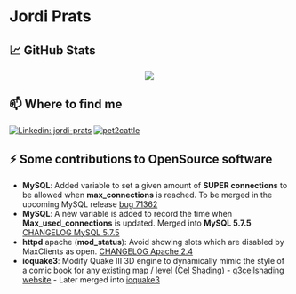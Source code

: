 # Jordi Prats

## 📈 GitHub Stats

<p align="center"> <img src="https://github-readme-stats.vercel.app/api?username=jordiprats&count_private=true&show_icons=true&theme=dark" />

## 📫 Where to find me

[![Linkedin: jordi-prats](https://img.shields.io/badge/-JordiPrats-blue?style=plastic&logo=Linkedin&logoColor=white&link=https://www.linkedin.com/in/jordipratscatala/)](https://www.linkedin.com/in/jordipratscatala/)
[![pet2cattle](https://img.shields.io/badge/-pet2cattle-blue?style=plastic&logo=Kubernetes&logoColor=white&link=https://pet2cattle.com)](https://pet2cattle.com)
  
  
## ⚡ Some contributions to OpenSource software

* **MySQL**: Added variable to set a given amount of **SUPER connections** to be allowed when **max_connections** is reached. To be merged in the upcoming MySQL release [bug 71362](https://bugs.mysql.com/bug.php?id=71362)
* **MySQL**: A new variable is added to record the time when **Max_used_connections** is updated. Merged into **MySQL 5.7.5** [CHANGELOG MySQL 5.7.5](https://dev.mysql.com/doc/relnotes/mysql/5.7/en/news-5-7-5.html)
* **httpd** apache (**mod_status**): Avoid showing slots which are disabled by MaxClients as open. [CHANGELOG Apache 2.4](http://www.apache.org/dist/httpd/CHANGES_2.4)
* **ioquake3**: Modify Quake III 3D engine to dynamically mimic the style of a comic book for any existing map / level ([Cel Shading](https://en.wikipedia.org/wiki/Cel_shading)) - 
[q3cellshading website](http://q3cellshading.sourceforge.net) - Later merged into [ioquake3](http://ioquake3.org)
